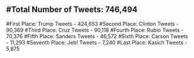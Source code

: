 #Total Number of Tweets: 746,494 
---
#First Place: Trump Tweets - 424,653
#Second Place: Clinton Tweets - 90,369
#Third Place: Cruz Tweets - 90,118
#Fourth Place: Rubio Tweets - 70,376
#Fifth Place: Sanders Tweets - 46,572
#Sixth Place: Carson Tweets - 11,293
#Seventh Place: Jeb! Tweets - 7,240
#Last Place: Kasich Tweets - 5,875
